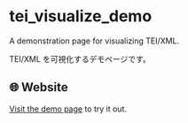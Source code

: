 # tei_visualize_demo

A demonstration page for visualizing TEI/XML.

TEI/XML を可視化するデモページです。

## 🌐 Website

[Visit the demo page](https://nakamura196.github.io/tei_visualize_demo/) to try it out.
